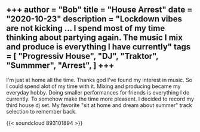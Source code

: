 +++
author = "Bob"
title = "House Arrest"
date = "2020-10-23"
description = "Lockdown vibes are not kicking ... I spend most of my time thinking about partying again. The music I mix and produce is everything I have currently"
tags = [
    "Progressiv House",
    "DJ",
    "Traktor",
    "Summmer",
    "Arrest",
]
+++
---

I'm just at home all the time. Thanks god I've found my interest in music. So I could spend alot of my time with it. Mixing and producing became my everyday hobby. Doing smaller performances for friends is everything I do currently. To somehow make the time more pleasent. I decided to record my third house dj set. My favorite "sit at home and dream about summer" track selection to remember back.

{{< soundcloud 893101894 >}}
